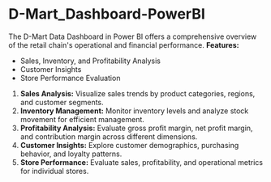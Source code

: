 # D-Mart_Dashboard-PowerBI
The D-Mart Data Dashboard in Power BI offers a comprehensive overview of the retail chain's operational and financial performance.
**Features:**
- Sales, Inventory, and Profitability Analysis
- Customer Insights
- Store Performance Evaluation

1. **Sales Analysis:** Visualize sales trends by product categories, regions, and customer segments.
2. **Inventory Management:** Monitor inventory levels and analyze stock movement for efficient management.
3. **Profitability Analysis:** Evaluate gross profit margin, net profit margin, and contribution margin across different dimensions.
4. **Customer Insights:** Explore customer demographics, purchasing behavior, and loyalty patterns.
5. **Store Performance:** Evaluate sales, profitability, and operational metrics for individual stores.

